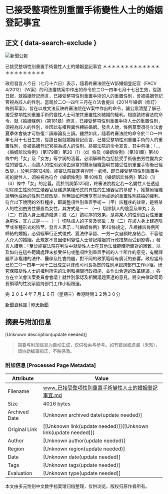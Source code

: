 # 已接受整項性別重置手術變性人士的婚姻登記事宜

## 正文 { data-search-exclude }


![新聞公報](../../tc_graphics/header.gif)

已接受整項性別重置手術變性人士的婚姻登記事宜 ＊＊＊＊＊＊＊＊＊＊＊＊＊＊＊＊＊＊＊＊＊＊

政府發言人今日（七月十六日）表示，隨着終審法院在Ｗ訴婚姻登記官（FACV　4/2012）（Ｗ案）的司法覆核案中作出的命令於二○一四年七月十七日生效，從該日起，就婚姻登記而言，已接受整項性別重置手術的人的重置性別，會被婚姻登記官視為該人的性別。當局於二○一四年三月在立法會提出《2014年婚姻（修訂）條例草案》，旨在以成文法反映終審法院在Ｗ案中作出的命令，讓公眾清楚了解已接受整項性別重置手術的變性人士可按其重置性別結婚的權利。根據該終審法院命令，就《婚姻條例》（第181章）而言，已接受整項性別重置手術人士的重置性別，須視為該人的性別，並因此有權與異性締結婚姻。發言人說，條例草案須待立法會夏季休會後才可恢復二讀辯論及三讀。雖然如此，隨着終審法院的命令於二○一四年七月十七日生效，從該日起就婚姻登記而言，已接受整項性別重置手術的人的重置性別，會被婚姻登記官視為該人的性別。終審法院的命令宣告，其中包括：「…《婚姻訴訟條例》（第179章）第20（1）（d）條及《婚姻條例》（第181章）第40條中的「女」及「女方」等字詞的涵義，必須解釋為包括接受手術後由男性變為女性的變性人，而該人的性別必須由適當的醫療組織證明在接受性別重置手術後已經改變。」於判詞第124段，終審法院裁定與Ｗ同一處境、即已接受整項性別重置手術的變性人，須被視為符合《婚姻條例》第40條及《婚姻訴訟條例》第20（1）（d）條中「女」的定義。而於判詞第125段，終審法院裁定若一名變性人在透過切除原生性別的生殖器官及建造某種形式的異性的生殖器官的基礎下，獲醫療組織證明他或她的性別已經改變，則無論如何應享有以他或她的重置性別結婚的權利。符合以下說明的外科程序，即屬整項性別重置手術－（甲）該程序的效果，是將某人的性別由男性重置為女性，其方式是－－ （一）切除該人的陰莖及睪丸；及（二）在該人身上建造陰道；或（乙）該程序的效果，是將某人的性別由女性重置為男性，其方式是－－（一）切除該人的子宮及卵巢；及（二）在該人身上建造陰莖或某種形式的陰莖。發言人表示：「《婚姻條例》第40條規定，凡根據該條例所締結的婚姻，必須經舉行正式儀式、獲法律承認、一男一女自願終身結合、不容他人介入的婚姻。此規定不會因便利變性人士登記婚姻的行政措施而受到影響。」發言人續稱：「至於終審法院在判決中就變性人士在其他法律範疇所面對的困難，以及如何在這些範疇處理未接受任何或整項性別重置手術的人士所作的意見，有關課題牽涉複雜的法律、醫學及社會問題，對不同的政策範疇有廣泛的影響。政府當局已於二○一四年一月十三日成立以律政司司長為首的性別承認跨部門工作小組，研究保障變性人士的權利所需的法例和相關行政措施，並作出合適的改革建議。」各方在立法會法案委員會會議上就性別承認及相關議題表達的意見，將交由律政司司長領導的性別承認跨部門工作小組跟進。

完 ２０１４年７月１６日（星期三）香港時間１２時３０分

[新聞資料庫](/gia/ISD_public_Calendar_tc.html) | [昨天新聞](http://www.info.gov.hk/gia/general/201407/15c.htm)
<!-- tcd_original_link https://www.info.gov.hk/gia/general/201407/16/P201407160335.htm -->


## 摘要与附加信息

<!-- tcd_abstract -->
[Unknown description(update needed)]
<!-- tcd_abstract_end -->

> 摘要与附加信息为自动生成，仅供检索与参考。如有错误或遗漏（未知），请协助编辑指正，不胜感激。

### 附加信息 [Processed Page Metadata]

| Attribute       | Value                                  |
|-----------------|----------------------------------------|
| Filename        | www_已接受整項性別重置手術變性人士的婚姻登記事宜.md                             |
| Size            | 4016 bytes                           |
| Archived Date   | [Unknown archived date(update needed)]                             |
| Original Link   | [[Unknown link(update needed)]]([Unknown link(update needed)])                       |
| Author          | [Unknown author(update needed)]                               |
| Region          | [Unknown region(update needed)]                               |
| Date            | [Unknown date(update needed)]                                 |
| Tags            | [Unknown tags(update needed)]                                 |
| Evaluation            | [Unknown type(update needed)]                                 |
<!-- tcd_table_end -->

本文由多元性别中文数字档案馆归档整理，仅供浏览。版权归原作者所有。
